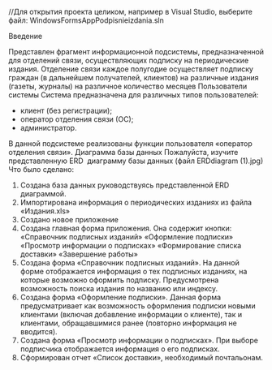 //Для открытия проекта целиком, например в Visual Studio, выберите файл: WindowsFormsAppPodpisnieizdania.sln

Введение

Представлен фрагмент информационной подсистемы, предназначенной для отделений связи, осуществляющих подписку на периодические издания.
Отделение связи каждое полугодие осуществляет подписку граждан (в дальнейшем получателей, клиентов) на различные издания (газеты, журналы) на различное количество месяцев
Пользователи системы
Система предназначена для различных типов пользователей:
-	клиент (без регистрации);
-	оператор отделения связи (ОС);
-	администратор.

В данной подсистеме реализованы функции пользователя «оператор отделения связи».
Диаграмма базы данных
Пожалуйста, изучите представленную ERD  диаграмму базы данных (файл ERDdiagram (1).jpg)
Что было сделано:
1)	Создана база данных руководствуясь представленной ERD диаграммой.
2)	Импортирована информация о периодических изданиях из файла «Издания.xls»
3)	Создано новое приложение
4)	Создана главная форма приложения. Она содержит кнопки:
«Справочник подписных изданий»
«Оформление подписки»
«Просмотр информации о подписках»
«Формирование списка доставки»
«Завершение работы»
5)  Создана форма «Справочник подписных изданий». На данной форме  отображается информация о тех подписных изданиях, на которые возможно оформить подписку. Предусмотрена возможность поиска издания по названию или индексу.
6)  Создана форма «Оформление подписки». Данная форма предусматривает как возможность оформления подписки новыми клиентами (включая добавление информации о клиенте), так и клиентами, обращавшимися ранее (повторно информация не вводится). 
7)  Создана форма «Просмотр информации о подписках». При выборе подписчика отображается информация о его подписках.
8)  Сформирован отчет «Список доставки», необходимый почтальонам. 

